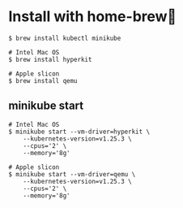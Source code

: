 # Install with home-brew🍺

```shell
$ brew install kubectl minikube

# Intel Mac OS
$ brew install hyperkit

# Apple slicon
$ brew install qemu
```



## minikube start

```shell
# Intel Mac OS
$ minikube start --vm-driver=hyperkit \
    --kubernetes-version=v1.25.3 \
    --cpus='2' \
    --memory='8g'

# Apple slicon
$ minikube start --vm-driver=qemu \
    --kubernetes-version=v1.25.3 \
    --cpus='2' \
    --memory='8g'
```


